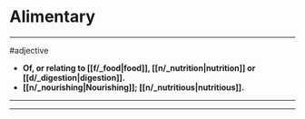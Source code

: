 # Alimentary
---
#adjective
- **Of, or relating to [[f/_food|food]], [[n/_nutrition|nutrition]] or [[d/_digestion|digestion]].**
- **[[n/_nourishing|Nourishing]]; [[n/_nutritious|nutritious]].**
---
---
